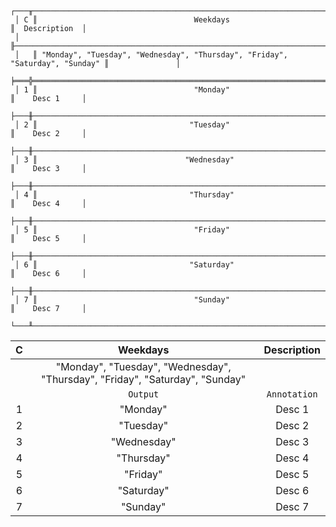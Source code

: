 ```text
 ┌───╥──────────────────────────────────────────────────────────────────────────────╥───────────────┐
 │ C ║                                   Weekdays                                   ║  Description  │
 │   ╟──────────────────────────────────────────────────────────────────────────────╫───────────────┤
 │   ║ "Monday", "Tuesday", "Wednesday", "Thursday", "Friday", "Saturday", "Sunday" ║               │
 ╞═══╬══════════════════════════════════════════════════════════════════════════════╬═══════════════╡
 │ 1 ║                                   "Monday"                                   ║    Desc 1     │
 ├───╫──────────────────────────────────────────────────────────────────────────────╫───────────────┤
 │ 2 ║                                  "Tuesday"                                   ║    Desc 2     │
 ├───╫──────────────────────────────────────────────────────────────────────────────╫───────────────┤
 │ 3 ║                                 "Wednesday"                                  ║    Desc 3     │
 ├───╫──────────────────────────────────────────────────────────────────────────────╫───────────────┤
 │ 4 ║                                  "Thursday"                                  ║    Desc 4     │
 ├───╫──────────────────────────────────────────────────────────────────────────────╫───────────────┤
 │ 5 ║                                   "Friday"                                   ║    Desc 5     │
 ├───╫──────────────────────────────────────────────────────────────────────────────╫───────────────┤
 │ 6 ║                                  "Saturday"                                  ║    Desc 6     │
 ├───╫──────────────────────────────────────────────────────────────────────────────╫───────────────┤
 │ 7 ║                                   "Sunday"                                   ║    Desc 7     │
 └───╨──────────────────────────────────────────────────────────────────────────────╨───────────────┘
```

| C |                                   Weekdays                                   | Description  |
|:-:|:----------------------------------------------------------------------------:|:------------:|
|   | "Monday", "Tuesday", "Wednesday", "Thursday", "Friday", "Saturday", "Sunday" |              |
|   |                                   `Output`                                   | `Annotation` |
| 1 |                                   "Monday"                                   |    Desc 1    |
| 2 |                                  "Tuesday"                                   |    Desc 2    |
| 3 |                                 "Wednesday"                                  |    Desc 3    |
| 4 |                                  "Thursday"                                  |    Desc 4    |
| 5 |                                   "Friday"                                   |    Desc 5    |
| 6 |                                  "Saturday"                                  |    Desc 6    |
| 7 |                                   "Sunday"                                   |    Desc 7    |
